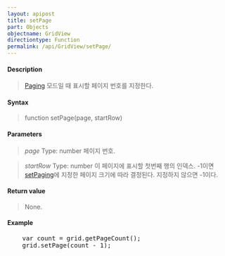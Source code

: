 ```yaml
---
layout: apipost
title: setPage
part: Objects
objectname: GridView
directiontype: Function
permalink: /api/GridView/setPage/
---
```



#### Description

> [Paging](/api/GridView/) 모드일 때 표시할 페이지 번호를 지정한다.

#### Syntax

> function setPage(page, startRow)

#### Parameters

> *page*
> Type: number
> 페이지 번호.

> *startRow*
> Type: number
> 이 페이지에 표시할 첫번째 행의 인덱스. -1이면 [setPaging](/api/GridView/)에 지정한 페이지 크기에 따라 결정된다. 지정하지 않으면 -1이다.

#### Return value

> None.

#### Example

<pre class="prettyprint">
    var count = grid.getPageCount();
    grid.setPage(count - 1);
</pre>

